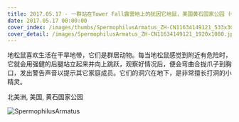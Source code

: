 ```yaml
---
title: 2017.05.17 - 一群站在Tower Fall露营地上的犹因它地鼠，美国黄石国家公园 (© Shin Yoshino/Minden Pictures)
date: 2017.05.17 00:00:00
cover_index: /images/thumbs/SpermophilusArmatus_ZH-CN11634149121_533x300.jpg
cover_detail: /images/SpermophilusArmatus_ZH-CN11634149121_1920x1080.jpg
---
```


地松鼠喜欢生活在干旱地带，它们是群居动物。每当地松鼠感觉到附近有危险时，它就会用强健的后腿站立起来并向上跳跃，观察好情况后，便会弯曲合拢爪子到胸口，发出警告声音以提示其它家庭成员。它们的洞穴在地下，是非常擅长打洞的小精灵。

北美洲, 美国, 黄石国家公园

![SpermophilusArmatus](/images/SpermophilusArmatus_ZH-CN11634149121_1920x1080.jpg)
